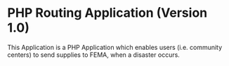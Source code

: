 # PHP Routing Application (Version 1.0)

This Application is a PHP Application which enables users (i.e. community centers) to send supplies to FEMA, when a disaster occurs. 
